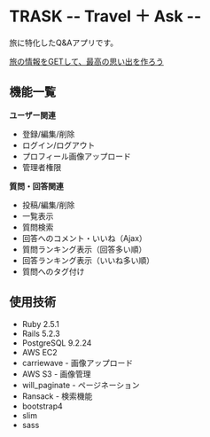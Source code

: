 # TRASK   -- Travel ＋ Ask --

旅に特化したQ&amp;Aアプリです。

[旅の情報をGETして、最高の思い出を作ろう ](http://3.214.201.160/ "TRASK")

## 機能一覧

**ユーザー関連**

- 登録/編集/削除
- ログイン/ログアウト
- プロフィール画像アップロード
- 管理者権限

**質問・回答関連**

- 投稿/編集/削除
- 一覧表示
- 質問検索
- 回答へのコメント・いいね（Ajax）
- 質問ランキング表示（回答多い順）
- 回答ランキング表示（いいね多い順）
- 質問へのタグ付け

## 使用技術
- Ruby 2.5.1
- Rails 5.2.3
- PostgreSQL 9.2.24
- AWS EC2
- carriewave - 画像アップロード
- AWS S3 - 画像管理
- will_paginate - ページネーション
- Ransack - 検索機能
- bootstrap4 
- slim
- sass
